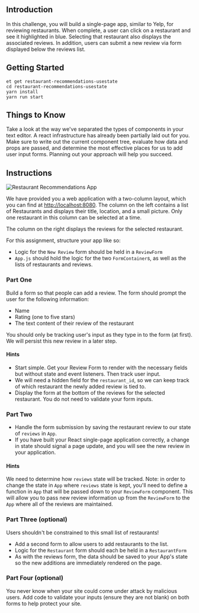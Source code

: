 ## Introduction

In this challenge, you will build a single-page app, similar to Yelp, for
reviewing restaurants. When complete, a user can click on a restaurant and see it highlighted in blue. Selecting that restaurant also displays the associated reviews. In addition, users can submit a new review via form displayed below the reviews list.

## Getting Started

```no-highlight
et get restaurant-recommendations-usestate
cd restaurant-recommendations-usestate
yarn install
yarn run start
```

## Things to Know

Take a look at the way we've separated the types of components in your text editor. A react infrastructure has already been partially laid out for you. Make sure to write out the current component tree, evaluate how data and props are passed, and determine the most effective places for us to add user input forms. Planning out your approach will help you succeed.

## Instructions

![Restaurant Recommendations App](https://s3.amazonaws.com/horizon-production/images/restaurant-recommendations.png)

We have provided you a web application with a two-column layout, which you can find at <http://localhost:8080>. The column on the left contains a list of Restaurants and displays their title, location, and a small picture. Only one restaurant in this column can be selected at a time.

The column on the right displays the reviews for the selected restaurant.

For this assignment, structure your app like so:

* Logic for the `New Review` form should be held in a `ReviewForm`
* `App.js` should hold the logic for the two `FormContainer`s, as well as the lists of restaurants and reviews.

### Part One

Build a form so that people can add a review. The form should prompt the user
for the following information:

* Name
* Rating (one to five stars)
* The text content of their review of the restaurant

You should only be tracking user's input as they type in to the form (at first). We will persist this new review in a later step.

#### Hints

* Start simple. Get your Review Form to render with the necessary fields but without state and event listeners. Then track user input.
* We will need a hidden field for the `restaurant_id`, so we can keep track of which restaurant the newly added review is tied to.
* Display the form at the bottom of the reviews for the selected restaurant. You do not need to validate your form inputs.

### Part Two

* Handle the form submission by saving the restaurant review to our state of `reviews` in `App`.
* If you have built your React single-page application correctly, a change in state should signal a page update, and you will see the new review in your application.

#### Hints
We need to determine how `reviews` state will be tracked. Note: in order to change the state in `App` where `reviews` state is kept, you'll need to define a function in `App` that will be passed down to your `ReviewForm` component. This will allow you to pass new review information up from the `ReviewForm` to the `App` where all of the reviews are maintained.

### Part Three (optional)

Users shouldn't be constrained to this small list of restaurants!

* Add a second form to allow users to add restaurants to the list.
* Logic for the `Restaurant` form should each be held in a `RestaurantForm`
* As with the reviews form, the data should be saved to your App's state so the new additions are immediately rendered on the page.

### Part Four (optional)

You never know when your site could come under attack by malicious users. Add code to validate your inputs (ensure they are not blank) on both forms to help protect your site.
